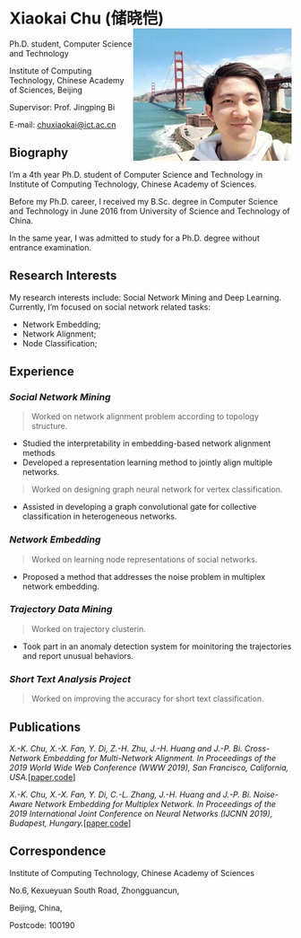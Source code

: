 # Xiaokai Chu (储晓恺) <img align="right" src="pic/photo.jpeg">
Ph.D. student, Computer Science and Technology

Institute of Computing Technology, Chinese Academy of Sciences, Beijing

Supervisor: Prof. Jingping Bi

E-mail: chuxiaokai@ict.ac.cn


## Biography
I’m a 4th year Ph.D. student of Computer Science and Technology in Institute of Computing Technology, Chinese Academy of Sciences.

Before my Ph.D. career, I received my B.Sc. degree in Computer Science and Technology in June 2016 from University of Science and Technology of China.

In the same year, I was admitted to study for a Ph.D. degree without entrance examination.

## Research Interests
My research interests include: Social Network Mining and Deep Learning. Currently, I’m focused on social network related tasks:
-   Network Embedding;
-   Network Alignment;
-   Node Classification;

## Experience
### _Social Network Mining_
> Worked on network alignment problem according to topology structure.
- Studied the interpretability in embedding-based network alignment methods
- Developed a representation learning method to jointly align multiple networks.
> Worked on designing graph neural network for vertex classification.
- Assisted in developing a graph convolutional gate for collective classification in heterogeneous networks.

### _Network Embedding_
> Worked on learning node representations of social networks.
- Proposed a method that addresses the noise problem in multiplex network embedding.

### _Trajectory Data Mining_
> Worked on trajectory clusterin.
- Took part in an anomaly detection system for moinitoring the trajectories and report unusual behaviors.

### _Short Text Analysis Project_
> Worked on improving the accuracy for short text classification.

## Publications
_X.-K. Chu, X.-X. Fan, Y. Di, Z.-H. Zhu, J.-H. Huang and J.-P. Bi. Cross-Network Embedding for Multi-Network Alignment. In Proceedings of the 2019 World Wide Web Conference (WWW 2019), San Francisco, California, USA._[[paper](https://dl.acm.org/citation.cfm?doid=3308558.3313499),[code](https://github.com/ChuXiaokai/CrossMNA)]

_X.-K. Chu, X.-X. Fan, Y. Di, C.-L. Zhang, J.-H. Huang and J.-P. Bi. Noise-Aware Network Embedding for Multiplex Network. In Proceedings of the 2019 International Joint Conference on Neural Networks (IJCNN 2019), Budapest, Hungary._[[paper](https://ieeexplore.ieee.org/document/8851949),[code](https://github.com/ChuXiaokai/NANE)]

## Correspondence
Institute of Computing Technology, Chinese Academy of Sciences

No.6, Kexueyuan South Road, Zhongguancun,

Beijing, China,

Postcode: 100190
